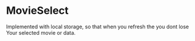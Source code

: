 # MovieSelect
Implemented with local storage, so that when you refresh the you dont lose Your selected movie or data.
